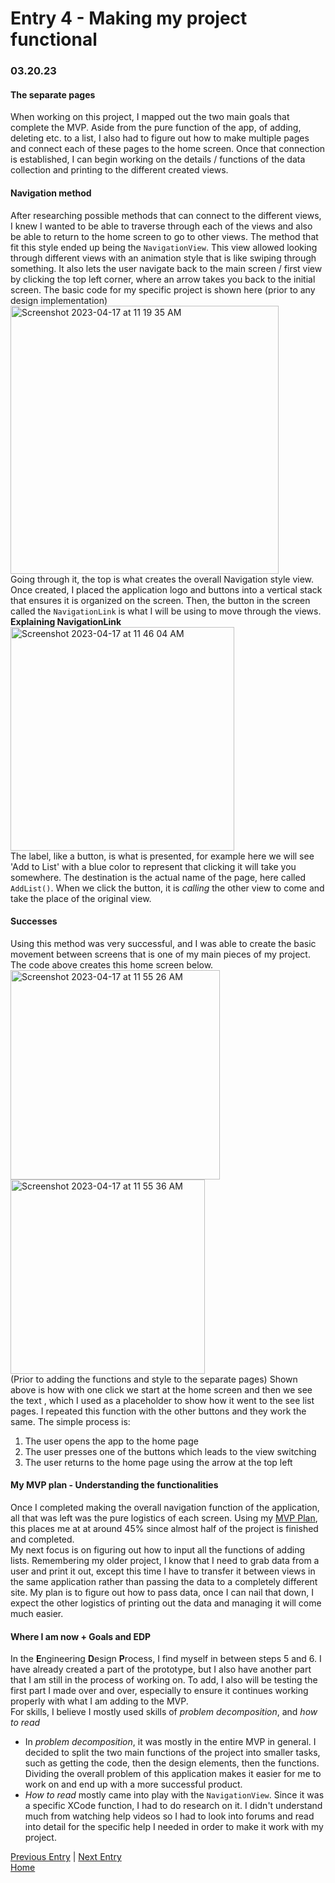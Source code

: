 # Entry 4 - Making my project functional
### 03.20.23

#### The separate pages
When working on this project, I mapped out the two main goals that complete the MVP. Aside from the pure function of the app, of adding, deleting etc. to a list, I also had to figure out how to make multiple pages and connect each of these pages to the home screen. Once that connection is established, I can begin working on the details / functions of the data collection and printing to the different created views. <br>
#### Navigation method <br>
After researching possible methods that can connect to the different views, I knew I wanted to be able to traverse through each of the views and also be able to return to the home screen to go to other views. The method that fit this style ended up being the `NavigationView`. This view allowed looking through different views with an animation style that is like swiping through something. It also lets the user navigate back to the main screen / first view by clicking the top left corner, where an arrow takes you back to the initial screen.
The basic code for my specific project is shown here (prior to any design implementation) <br>
<img width="429" alt="Screenshot 2023-04-17 at 11 19 35 AM" src="https://user-images.githubusercontent.com/73554006/232534126-27dd1114-5649-4367-b0a8-483884902ba9.png"> <br>
Going through it, the top is what creates the overall Navigation style view. Once created, I placed the application logo and buttons into a vertical stack that ensures it is organized on the screen. Then, the button in the screen called the `NavigationLink` is what I will be using to move through the views. <br>
**Explaining NavigationLink** <br>
<img width="358" alt="Screenshot 2023-04-17 at 11 46 04 AM" src="https://user-images.githubusercontent.com/73554006/232539931-3ec0c5f0-73bc-4f5d-bf1e-fa234392ac6e.png"> <br>
The label, like a button, is what is presented, for example here we will see 'Add to List' with a blue color to represent that clicking it will take you somewhere. The destination is the actual name of the page, here called  `AddList()`. When we click the button, it is *calling* the other view to come and take the place of the original view. <br>
#### Successes
Using this method was very successful, and I was able to create the basic movement between screens that is one of my main pieces of my project. The code above creates this home screen below. <br>
<img width="335" alt="Screenshot 2023-04-17 at 11 55 26 AM" src="https://user-images.githubusercontent.com/73554006/232542706-b049fcc0-0f55-4dcb-bdc4-07f328b5b8b1.png"> <img width="311" alt="Screenshot 2023-04-17 at 11 55 36 AM" src="https://user-images.githubusercontent.com/73554006/232542818-b2f52588-b7cd-43f6-83a0-935f3aefd87d.png"> <br>
(Prior to adding the functions and style to the separate pages) Shown above is how with one click we start at the home screen and then we see the text , which I used as a placeholder to show how it went to the see list pages. I repeated this function with the other buttons and they work the same. The simple process is: 
1. The user opens the app to the home page
2. The user presses one of the buttons which leads to the view switching 
3. The user returns to the home page using the arrow at the top left <br>
#### My MVP plan - Understanding the functionalities <br>
Once I completed making the overall navigation function of the application, all that was left was the pure logistics of each screen. Using my [MVP Plan](https://docs.google.com/document/d/1-aWjIdviVXkR4k31HKN_4qVQc7dfO9_cn24f55OzP0o/edit?usp=sharing), this places me at at around 45% since almost half of the project is finished and completed. <br>
My next focus is on figuring out how to input all the functions of adding lists. Remembering my older project, I know that I need to grab data from a user and print it out, except this time I have to transfer it between views in the same application rather than passing the data to a completely different site. My plan is to figure out how to pass data, once I can nail that down, I expect the other logistics of printing out the data and managing it will come much easier. <br>
#### Where I am now + Goals and EDP <br>
In the **E**ngineering **D**esign **P**rocess, I find myself in between steps 5 and 6. I have already created a part of the prototype, but I also have another part that I am still in the process of working on. To add, I also will be testing the first part I made over and over, especially to ensure it continues working properly with what I am adding to the MVP. <br>
For skills, I believe I mostly used skills of *problem decomposition*, and *how to read*
* In *problem decomposition*, it was mostly in the entire MVP in general. I decided to split the two main functions of the project into smaller tasks, such as getting the code, then the design elements, then the functions. Dividing the overall problem of this application makes it easier for me to work on and end up with a more successful product.
* *How to read* mostly came into play with the `NavigationView`. Since it was a specific XCode function, I had to do research on it. I didn't understand much from watching help videos so I had to look into forums and read into detail for the specific help I needed in order to make it work with my project. <br>

[Previous Entry](entry03.md) | [Next Entry](entry05.md)<br>
[Home](../README.md)
